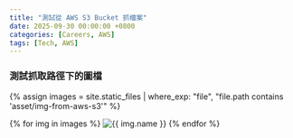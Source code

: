 ```yaml
---
title: "測試從 AWS S3 Bucket 抓檔案"
date: 2025-09-30 00:00:00 +0800
categories: [Careers, AWS]
tags: [Tech, AWS]
---
```


### 測試抓取路徑下的圖檔

{% assign images = site.static_files | where_exp: "file", "file.path contains 'asset/img-from-aws-s3'" %}

{% for img in images %}
  <img src="{{ img.path }}" alt="{{ img.name }}" />
{% endfor %}

